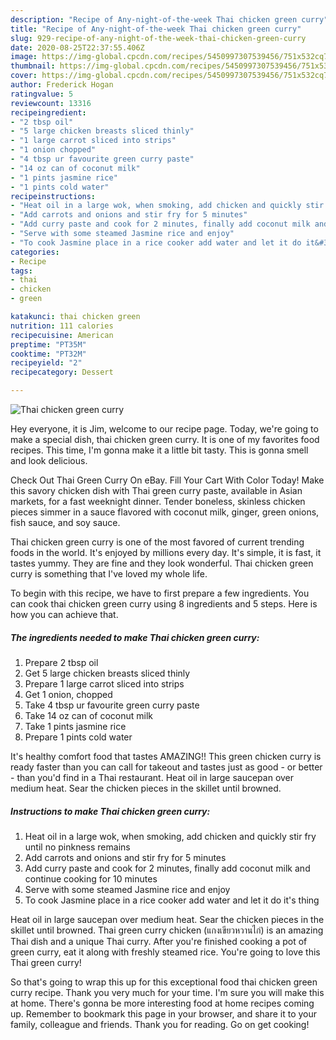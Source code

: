 ```yaml
---
description: "Recipe of Any-night-of-the-week Thai chicken green curry"
title: "Recipe of Any-night-of-the-week Thai chicken green curry"
slug: 929-recipe-of-any-night-of-the-week-thai-chicken-green-curry
date: 2020-08-25T22:37:55.406Z
image: https://img-global.cpcdn.com/recipes/5450997307539456/751x532cq70/thai-chicken-green-curry-recipe-main-photo.jpg
thumbnail: https://img-global.cpcdn.com/recipes/5450997307539456/751x532cq70/thai-chicken-green-curry-recipe-main-photo.jpg
cover: https://img-global.cpcdn.com/recipes/5450997307539456/751x532cq70/thai-chicken-green-curry-recipe-main-photo.jpg
author: Frederick Hogan
ratingvalue: 5
reviewcount: 13316
recipeingredient:
- "2 tbsp oil"
- "5 large chicken breasts sliced thinly"
- "1 large carrot sliced into strips"
- "1 onion chopped"
- "4 tbsp ur favourite green curry paste"
- "14 oz can of coconut milk"
- "1 pints jasmine rice"
- "1 pints cold water"
recipeinstructions:
- "Heat oil in a large wok, when smoking, add chicken and quickly stir fry until no pinkness remains"
- "Add carrots and onions and stir fry for 5 minutes"
- "Add curry paste and cook for 2 minutes, finally add coconut milk and continue cooking for 10 minutes"
- "Serve with some steamed Jasmine rice and enjoy"
- "To cook Jasmine place in a rice cooker add water and let it do it&#39;s thing"
categories:
- Recipe
tags:
- thai
- chicken
- green

katakunci: thai chicken green 
nutrition: 111 calories
recipecuisine: American
preptime: "PT35M"
cooktime: "PT32M"
recipeyield: "2"
recipecategory: Dessert

---
```



![Thai chicken green curry](https://img-global.cpcdn.com/recipes/5450997307539456/751x532cq70/thai-chicken-green-curry-recipe-main-photo.jpg)

Hey everyone, it is Jim, welcome to our recipe page. Today, we're going to make a special dish, thai chicken green curry. It is one of my favorites food recipes. This time, I'm gonna make it a little bit tasty. This is gonna smell and look delicious.

Check Out Thai Green Curry On eBay. Fill Your Cart With Color Today! Make this savory chicken dish with Thai green curry paste, available in Asian markets, for a fast weeknight dinner. Tender boneless, skinless chicken pieces simmer in a sauce flavored with coconut milk, ginger, green onions, fish sauce, and soy sauce.

Thai chicken green curry is one of the most favored of current trending foods in the world. It's enjoyed by millions every day. It's simple, it is fast, it tastes yummy. They are fine and they look wonderful. Thai chicken green curry is something that I've loved my whole life.


To begin with this recipe, we have to first prepare a few ingredients. You can cook thai chicken green curry using 8 ingredients and 5 steps. Here is how you can achieve that.

<!--inarticleads1-->

##### The ingredients needed to make Thai chicken green curry:

1. Prepare 2 tbsp oil
1. Get 5 large chicken breasts sliced thinly
1. Prepare 1 large carrot sliced into strips
1. Get 1 onion, chopped
1. Take 4 tbsp ur favourite green curry paste
1. Take 14 oz can of coconut milk
1. Take 1 pints jasmine rice
1. Prepare 1 pints cold water


It&#39;s healthy comfort food that tastes AMAZING!! This green chicken curry is ready faster than you can call for takeout and tastes just as good - or better - than you&#39;d find in a Thai restaurant. Heat oil in large saucepan over medium heat. Sear the chicken pieces in the skillet until browned. 

<!--inarticleads2-->

##### Instructions to make Thai chicken green curry:

1. Heat oil in a large wok, when smoking, add chicken and quickly stir fry until no pinkness remains
1. Add carrots and onions and stir fry for 5 minutes
1. Add curry paste and cook for 2 minutes, finally add coconut milk and continue cooking for 10 minutes
1. Serve with some steamed Jasmine rice and enjoy
1. To cook Jasmine place in a rice cooker add water and let it do it&#39;s thing


Heat oil in large saucepan over medium heat. Sear the chicken pieces in the skillet until browned. Thai green curry chicken (แกงเขียวหวานไก่) is an amazing Thai dish and a unique Thai curry. After you&#39;re finished cooking a pot of green curry, eat it along with freshly steamed rice. You&#39;re going to love this Thai green curry! 

So that's going to wrap this up for this exceptional food thai chicken green curry recipe. Thank you very much for your time. I'm sure you will make this at home. There's gonna be more interesting food at home recipes coming up. Remember to bookmark this page in your browser, and share it to your family, colleague and friends. Thank you for reading. Go on get cooking!
